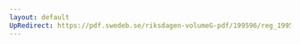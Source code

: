 ```yaml
---
layout: default
UpRedirect: https://pdf.swedeb.se/riksdagen-volumeG-pdf/199596/reg_199596/reg_199596_0137.pdf
---
```

